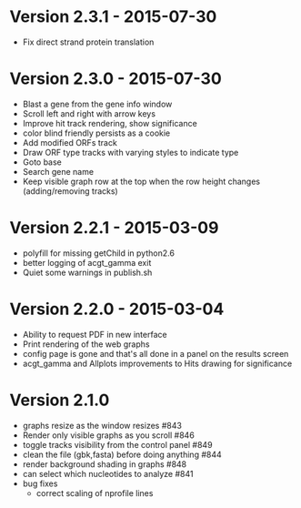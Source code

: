 # Version 2.3.1 - 2015-07-30
* Fix direct strand protein translation

# Version 2.3.0 - 2015-07-30
* Blast a gene from the gene info window
* Scroll left and right with arrow keys
* Improve hit track rendering, show significance
* color blind friendly persists as a cookie
* Add modified ORFs track
* Draw ORF type tracks with varying styles to indicate type
* Goto base
* Search gene name
* Keep visible graph row at the top when the row height changes (adding/removing tracks)

# Version 2.2.1 - 2015-03-09
* polyfill for missing getChild in python2.6
* better logging of acgt_gamma exit
* Quiet some warnings in publish.sh

# Version 2.2.0 - 2015-03-04
* Ability to request PDF in new interface
* Print rendering of the web graphs
* config page is gone and that's all done in a panel on the results screen
* acgt_gamma and Allplots improvements to Hits drawing for significance

# Version 2.1.0

* graphs resize as the window resizes #843
* Render only visible graphs as you scroll #846
* toggle tracks visibility from the control panel #849
* clean the file (gbk,fasta) before doing anything #844
* render background shading in graphs #848
* can select which nucleotides to analyze #841
* bug fixes
   * correct scaling of nprofile lines
